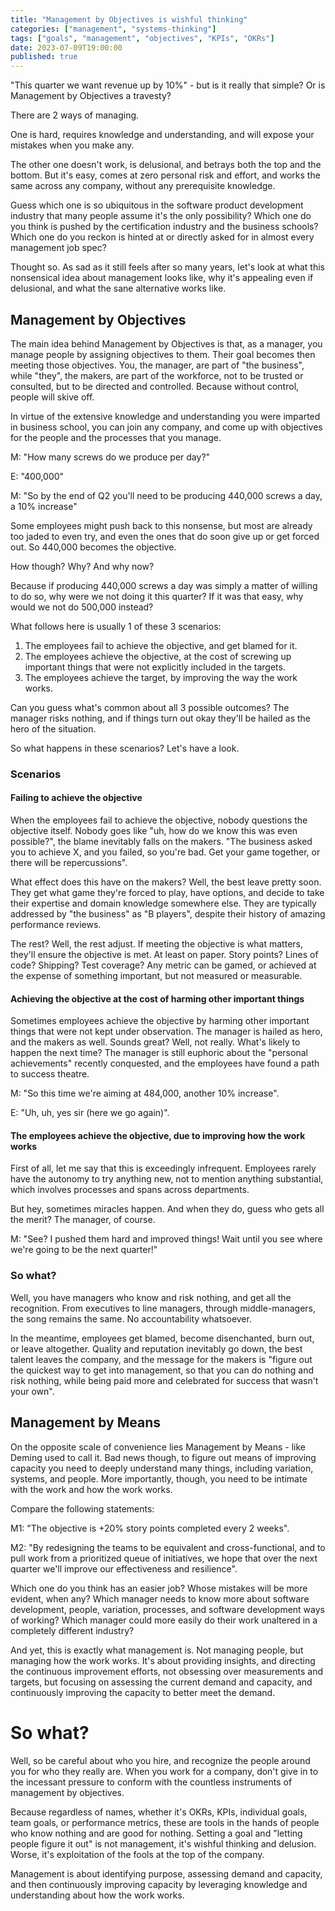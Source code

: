 ```yaml
---
title: "Management by Objectives is wishful thinking"
categories: ["management", "systems-thinking"]
tags: ["goals", "management", "objectives", "KPIs", "OKRs"]
date: 2023-07-09T19:00:00
published: true
---
```


"This quarter we want revenue up by 10%" - but is it really that simple? Or is Management by Objectives a travesty? 

There are 2 ways of managing.

One is hard, requires knowledge and understanding, and will expose your mistakes when you make any.

The other one doesn't work, is delusional, and betrays both the top and the bottom. But it's easy, comes at zero personal risk and effort, and works the same across any company, without any prerequisite knowledge.

Guess which one is so ubiquitous in the software product development industry that many people assume it's the only possibility? Which one do you think is pushed by the certification industry and the business schools? Which one do you reckon is hinted at or directly asked for in almost every management job spec?

Thought so. As sad as it still feels after so many years, let's look at what this nonsensical idea about management looks like, why it's appealing even if delusional, and what the sane alternative works like.

## Management by Objectives

The main idea behind Management by Objectives is that, as a manager, you manage people by assigning objectives to them. Their goal becomes then meeting those objectives. You, the manager, are part of "the business", while "they", the makers, are part of the workforce, not to be trusted or consulted, but to be directed and controlled. Because without control, people will skive off.

In virtue of the extensive knowledge and understanding you were imparted in business school, you can join any company, and come up with objectives for the people and the processes that you manage.

M: "How many screws do we produce per day?"

E: "400,000"

M: "So by the end of Q2 you'll need to be producing 440,000 screws a day, a 10% increase"

Some employees might push back to this nonsense, but most are already too jaded to even try, and even the ones that do soon give up or get forced out. So 440,000 becomes the objective.

How though? Why? And why now?

Because if producing 440,000 screws a day was simply a matter of willing to do so, why were we not doing it this quarter? If it was that easy, why would we not do 500,000 instead?

What follows here is usually 1 of these 3 scenarios:

1. The employees fail to achieve the objective, and get blamed for it.
2. The employees achieve the objective, at the cost of screwing up important things that were not explicitly included in the targets. 
3. The employees achieve the target, by improving the way the work works.

Can you guess what's common about all 3 possible outcomes? The manager risks nothing, and if things turn out okay they'll be hailed as the hero of the situation.

So what happens in these scenarios? Let's have a look.

### Scenarios

#### Failing to achieve the objective

When the employees fail to achieve the objective, nobody questions the objective itself. Nobody goes like "uh, how do we know this was even possible?", the blame inevitably falls on the makers. "The business asked you to achieve X, and you failed, so you're bad. Get your game together, or there will be repercussions".

What effect does this have on the makers? Well, the best leave pretty soon. They get what game they're forced to play, have options, and decide to take their expertise and domain knowledge somewhere else. They are typically addressed by "the business" as "B players", despite their history of amazing performance reviews.

The rest? Well, the rest adjust. If meeting the objective is what matters, they'll ensure the objective is met. At least on paper. Story points? Lines of code? Shipping? Test coverage? Any metric can be gamed, or achieved at the expense of something important, but not measured or measurable.

#### Achieving the objective at the cost of harming other important things

Sometimes employees achieve the objective by harming other important things that were not kept under observation. The manager is hailed as hero, and the makers as well. Sounds great? Well, not really. What's likely to happen the next time? The manager is still euphoric about the "personal achievements" recently conquested, and the employees have found a path to success theatre.

M: "So this time we're aiming at 484,000, another 10% increase".

E: "Uh, uh, yes sir (here we go again)".

#### The employees achieve the objective, due to improving how the work works

First of all, let me say that this is exceedingly infrequent. Employees rarely have the autonomy to try anything new, not to mention anything substantial, which involves processes and spans across departments.

But hey, sometimes miracles happen. And when they do, guess who gets all the merit? The manager, of course.

M: "See? I pushed them hard and improved things! Wait until you see where we're going to be the next quarter!"

### So what?

Well, you have managers who know and risk nothing, and get all the recognition. From executives to line managers, through middle-managers, the song remains the same. No accountability whatsoever. 

In the meantime, employees get blamed, become disenchanted, burn out, or leave altogether. Quality and reputation inevitably go down, the best talent leaves the company, and the message for the makers is "figure out the quickest way to get into management, so that you can do nothing and risk nothing, while being paid more and celebrated for success that wasn't your own".

## Management by Means

On the opposite scale of convenience lies Management by Means - like Deming used to call it. Bad news though, to figure out means of improving capacity you need to deeply understand many things, including variation, systems, and people. More importantly, though, you need to be intimate with the work and how the work works.

Compare the following statements:

M1: "The objective is +20% story points completed every 2 weeks".

M2: "By redesigning the teams to be equivalent and cross-functional, and to pull work from a prioritized queue of initiatives, we hope that over the next quarter we'll improve our effectiveness and resilience".

Which one do you think has an easier job? Whose mistakes will be more evident, when any? Which manager needs to know more about software development, people, variation, processes, and software development ways of working? Which manager could more easily do their work unaltered in a completely different industry?

And yet, this is exactly what management is. Not managing people, but managing how the work works. It's about providing insights, and directing the continuous improvement efforts, not obsessing over measurements and targets, but focusing on assessing the current demand and capacity, and continuously improving the capacity to better meet the demand.

# So what?

Well, so be careful about who you hire, and recognize the people around you for who they really are. When you work for a company, don't give in to the incessant pressure to conform with the countless instruments of management by objectives.

Because regardless of names, whether it's OKRs, KPIs, individual goals, team goals, or performance metrics, these are tools in the hands of people who know nothing and are good for nothing. Setting a goal and "letting people figure it out" is not management, it's wishful thinking and delusion. Worse, it's exploitation of the fools at the top of the company.

Management is about identifying purpose, assessing demand and capacity, and then continuously improving capacity by leveraging knowledge and understanding about how the work works.